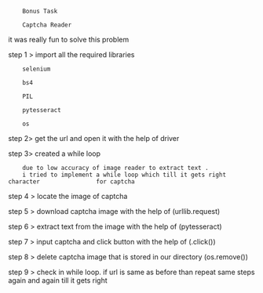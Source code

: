 		Bonus Task 
		
		Captcha Reader
		
it was really fun to solve this problem

 step 1 > import all the required libraries
 
 		selenium 

		bs4
		
		PIL
		
		pytesseract
		
		os
		
step 2> get the url and open it with the help of driver

step 3> created a while loop

		due to low accuracy of image reader to extract text .
		i tried to implement a while loop which till it gets right character 				for captcha

step 4 > locate the image of captcha 

step 5 > download captcha image with the help of (urllib.request)

step 6 > extract text from the image with the help of (pytesseract)

step 7 > input captcha and click button with the help of (.click())

step 8 > delete captcha image that is stored in our directory (os.remove())

step 9 > check in while loop. if url is same as before than repeat 
	 same steps again and again till it gets right 	
